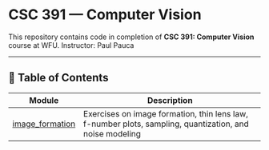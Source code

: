 # CSC 391 — Computer Vision

This repository contains code in completion of **CSC 391: Computer Vision** course at WFU.
Instructor: Paul Pauca

---

## 📁 Table of Contents

| Module            | Description                              |
|--------------------|-------------------------------------------|
| [image_formation](image_formation/README.md) | Exercises on image formation, thin lens law, f-number plots, sampling, quantization, and noise modeling |

